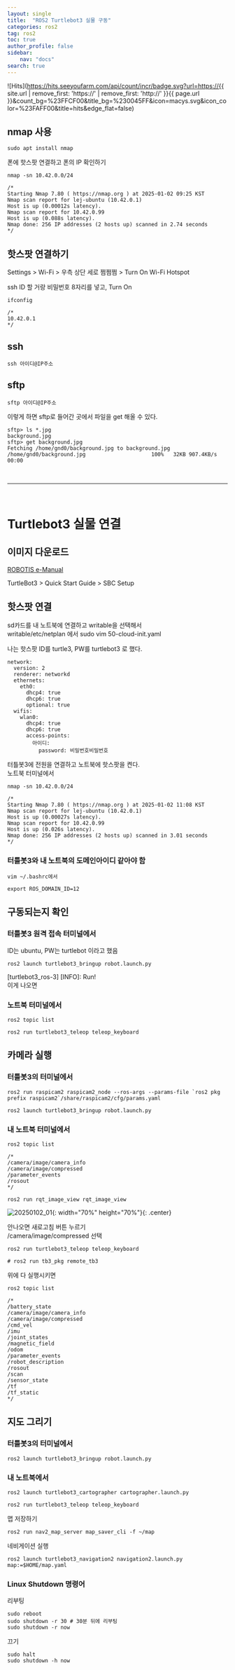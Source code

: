 ```yaml
---
layout: single
title:  "ROS2 Turtlebot3 실물 구동"
categories: ros2
tag: ros2
toc: true
author_profile: false
sidebar:
    nav: "docs"
search: true
---
```


![Hits](https://hits.seeyoufarm.com/api/count/incr/badge.svg?url=https://{{ site.url | remove_first: 'https://' | remove_first: 'http://' }}{{ page.url }}&count_bg=%23FFCF00&title_bg=%230045FF&icon=macys.svg&icon_color=%23FAFF00&title=hits&edge_flat=false)
  
## nmap 사용  

```
sudo apt install nmap
```  
폰에 핫스팟 연결하고 폰의 IP 확인하기  

```
nmap -sn 10.42.0.0/24

/*
Starting Nmap 7.80 ( https://nmap.org ) at 2025-01-02 09:25 KST
Nmap scan report for lej-ubuntu (10.42.0.1)
Host is up (0.00012s latency).
Nmap scan report for 10.42.0.99
Host is up (0.088s latency).
Nmap done: 256 IP addresses (2 hosts up) scanned in 2.74 seconds
*/
```  

## 핫스팟 연결하기  

Settings > Wi-Fi > 우측 상단 세로 쩜쩜쩜 > Turn On Wi-Fi Hotspot  

ssh ID 할 거랑 비밀번호 8자리를 넣고, Turn On  

```
ifconfig

/*
10.42.0.1
*/
```  

## ssh  
```
ssh 아이디@IP주소
```  

## sftp  
```
sftp 아이디@IP주소
```  

이렇게 하면 sftp로 들어간 곳에서 파일을 get 해올 수 있다.  

```
sftp> ls *.jpg
background.jpg                          
sftp> get background.jpg
Fetching /home/gnd0/background.jpg to background.jpg
/home/gnd0/background.jpg                     100%   32KB 907.4KB/s   00:00 
```  

<br />
<hr />
<br />

# Turtlebot3 실물 연결  

## 이미지 다운로드  

[ROBOTIS e-Manual](https://emanual.robotis.com/)  

TurtleBot3 > Quick Start Guide > SBC Setup  

## 핫스팟 연결  

sd카드를 내 노트북에 연결하고 writable을 선택해서  
writable/etc/netplan 에서 sudo vim 50-cloud-init.yaml  

나는 핫스팟 ID를 turtle3, PW를 turtlebot3 로 했다.  

```
network:
  version: 2
  renderer: networkd
  ethernets:
    eth0:
      dhcp4: true
      dhcp6: true
      optional: true
  wifis:
    wlan0:
      dhcp4: true
      dhcp6: true
      access-points:
        아이디:
          password: 비밀번호비밀번호
```  

터틀봇3에 전원을 연결하고 노트북에 핫스팟을 켠다.  
노트북 터미널에서  
```
nmap -sn 10.42.0.0/24

/*
Starting Nmap 7.80 ( https://nmap.org ) at 2025-01-02 11:08 KST
Nmap scan report for lej-ubuntu (10.42.0.1)
Host is up (0.00027s latency).
Nmap scan report for 10.42.0.99
Host is up (0.026s latency).
Nmap done: 256 IP addresses (2 hosts up) scanned in 3.01 seconds
*/
```  

### 터틀봇3와 내 노트북의 도메인아이디 같아야 함  
```
vim ~/.bashrc에서 

export ROS_DOMAIN_ID=12
```  

## 구동되는지 확인  

### 터틀봇3 원격 접속 터미널에서  

ID는 ubuntu, PW는 turtlebot 이라고 했음  

```
ros2 launch turtlebot3_bringup robot.launch.py
```  

[turtlebot3_ros-3] [INFO]: Run!  
이게 나오면  


### 노트북 터미널에서  
```
ros2 topic list
```  

```
ros2 run turtlebot3_teleop teleop_keyboard
```  


## 카메라 실행  
### 터틀봇3의 터미널에서  
```
ros2 run raspicam2 raspicam2_node --ros-args --params-file `ros2 pkg prefix raspicam2`/share/raspicam2/cfg/params.yaml
```  

```
ros2 launch turtlebot3_bringup robot.launch.py
```  

### 내 노트북 터미널에서  
```
ros2 topic list 

/*
/camera/image/camera_info
/camera/image/compressed
/parameter_events
/rosout
*/
```  

```
ros2 run rqt_image_view rqt_image_view
```  

![20250102_01](/images/2024-12-23-ROS2_class/20250102_01.png){: width="70%" height="70%"}{: .center}    

안나오면 새로고침 버튼 누르기  
/camera/image/compressed 선택  

```
ros2 run turtlebot3_teleop teleop_keyboard

# ros2 run tb3_pkg remote_tb3
```  

위에 다 실행시키면  
```
ros2 topic list

/*
/battery_state
/camera/image/camera_info
/camera/image/compressed
/cmd_vel
/imu
/joint_states
/magnetic_field
/odom
/parameter_events
/robot_description
/rosout
/scan
/sensor_state
/tf
/tf_static
*/
```  

## 지도 그리기  

### 터틀봇3의 터미널에서  
```
ros2 launch turtlebot3_bringup robot.launch.py
```  

### 내 노트북에서  

```
ros2 launch turtlebot3_cartographer cartographer.launch.py
```  

```
ros2 run turtlebot3_teleop teleop_keyboard
```  

맵 저장하기  
```
ros2 run nav2_map_server map_saver_cli -f ~/map
```  

네비게이션 실행  
```
ros2 launch turtlebot3_navigation2 navigation2.launch.py map:=$HOME/map.yaml
```  


### Linux Shutdown 명령어  

리부팅  
```
sudo reboot
sudo shutdown -r 30 # 30분 뒤에 리부팅
sudo shutdown -r now
```  

끄기  
```
sudo halt
sudo shutdown -h now
```  